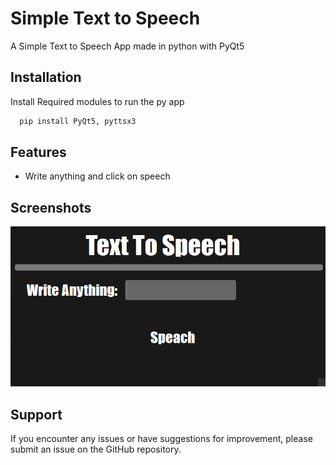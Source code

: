 
# Simple Text to Speech

A Simple Text to Speech App made in python with PyQt5


## Installation

Install Required modules to run the py app

```bash
  pip install PyQt5, pyttsx3
```
    
## Features

- Write anything and click on speech


## Screenshots

![App Screenshot](https://github.com/Jienniers/Simple-Text-to-Speech/blob/main/screenshots/image.png)


## Support

If you encounter any issues or have suggestions for improvement, please submit an issue on the GitHub repository.

